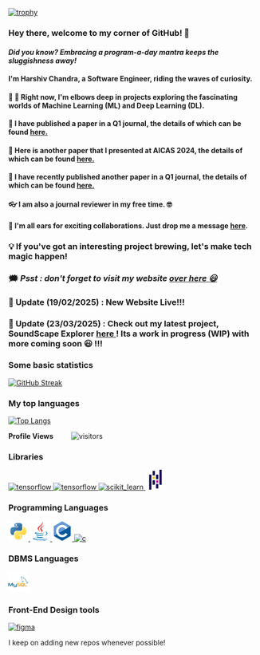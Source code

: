 <!-- 
This is how you add comments to MarkDown on GitHub.
-->

[![trophy](https://github-profile-trophy.vercel.app/?username=harshivchandra&theme=monokai&column=-1&no-bg=true)](https://github.com/ryo-ma/github-profile-trophy)

<h3> Hey there, welcome to my corner of GitHub! 👋 </h3>

<h4> <i>Did you know? Embracing a program-a-day mantra keeps the sluggishness away!</i> </h4>

<h4>I'm Harshiv Chandra, a Software Engineer, riding the waves of curiosity.</h4>

<h4>🔭 🌱 Right now, I'm elbows deep in projects exploring the fascinating worlds of Machine Learning (ML) and Deep Learning (DL). </h4>

<h4>📕 I have published a paper in a Q1 journal, the details of which can be found <a href = "https://ieeexplore.ieee.org/document/10239153">here.</a></h4>

<h4>📕 Here is another paper that I presented at AICAS 2024, the details of which can be found <a href = "https://ieeexplore.ieee.org/document/10595951">here.</a></h4>

<h4>📕 I have recently published another paper in a Q1 journal, the details of which can be found <a href = "https://www.sciencedirect.com/science/article/abs/pii/S1746809424013260">here.</a></h4>

<h4>👓 I am also a journal reviewer in my free time. 🤓</h4>

<h4>👯 I'm all ears for exciting collaborations. Just drop me a message <a href="https://harshiv.ch/contact.html">here</a>. </h4>
 
<h3>💡 If you've got an interesting project brewing, let's make tech magic happen! </h3>

<h3>🗯️ <i> Psst : don't forget to visit my website <a href="https://harshiv.ch"> over here 😃 </a> </i> </h3>

<h3> 🧰 Update (19/02/2025) : New Website Live!!!</h3>
<h3> 🧰 Update (23/03/2025) : Check out my latest project, SoundScape Explorer <a href="https://www.harshiv.ch/projects/soundscape"> here </a>! Its a work in progress (WIP) with more coming soon 😃 !!!</h3>



 
### Some basic statistics 

[![GitHub Streak](https://streak-stats.demolab.com/?user=harshivchandra&currStreakNum=2FD3EB&fire=pink&sideLabels=F00&theme=dark)](https://github.com/harshivchandra/github-readme-stats)

### My top languages
[![Top Langs](https://github-readme-stats-sigma-five.vercel.app/api/top-langs/?username=harshivchandra&layout=compact&theme=dark)](https://github.com/chcheetah/github-readme-stats)
<!--  PROFILES VIEWS -->
**Profile Views** &nbsp;&nbsp;&nbsp;&nbsp;&nbsp;&nbsp;&nbsp;
![visitors](https://profile-counter.glitch.me/harshivchandra/count.svg?align=center)

### Libraries 
 <a href="https://www.numpy.org" target="_blank" rel="noreferrer"><img src="https://www.vectorlogo.zone/logos/numpy/numpy-icon.svg" alt="tensorflow" width="40" height="40"/> </a> 
 <a href="https://www.tensorflow.org" target="_blank" rel="noreferrer"> <img src="https://www.vectorlogo.zone/logos/tensorflow/tensorflow-icon.svg" alt="tensorflow" width="40" height="40"/> </a> 
 <a href="https://scikit-learn.org/" target="_blank" rel="noreferrer"> <img src="https://upload.wikimedia.org/wikipedia/commons/0/05/Scikit_learn_logo_small.svg" alt="scikit_learn" width="40" height="40"/> </a>
 <a href="https://pandas.pydata.org/" target="_blank" rel="noreferrer"> <img src="https://raw.githubusercontent.com/devicons/devicon/2ae2a900d2f041da66e950e4d48052658d850630/icons/pandas/pandas-original.svg" alt="pandas" width="40" height="40"/> </a>
### Programming Languages
 <a href="https://www.python.org" target="_blank" rel="noreferrer"> <img src="https://raw.githubusercontent.com/devicons/devicon/master/icons/python/python-original.svg" alt="python" width="40" height="40"/> </a> 
 <a href="https://www.java.com" target="_blank" rel="noreferrer"> <img src="https://raw.githubusercontent.com/devicons/devicon/master/icons/java/java-original.svg" alt="java" width="40" height="40"/> </a>
 <a href="https://www.cprogramming.com/" target="_blank" rel="noreferrer"> <img src="https://raw.githubusercontent.com/devicons/devicon/master/icons/c/c-original.svg" alt="c" width="40" height="40"/> </a>
 <a href="https://www.kotlinlang.org/" target="_blank" rel="noreferrer"> <img src="https://encrypted-tbn0.gstatic.com/images?q=tbn:ANd9GcRQPpQdaKwLkyNz7dDhTIh2uC9ETp3Z1pVGPw&s" alt="c" width="40" height="40"/> </a>

### DBMS Languages
 <a href="https://www.mysql.com/" target="_blank" rel="noreferrer"> <img src="https://raw.githubusercontent.com/devicons/devicon/master/icons/mysql/mysql-original-wordmark.svg" alt="mysql" width="40" height="40"/> </a>
### Front-End Design tools
 <a href="https://www.figma.com/" target="_blank" rel="noreferrer"> <img src="https://www.vectorlogo.zone/logos/figma/figma-icon.svg" alt="figma" width="40" height="40"/> </a>

I keep on adding new repos whenever possible!
     
         
